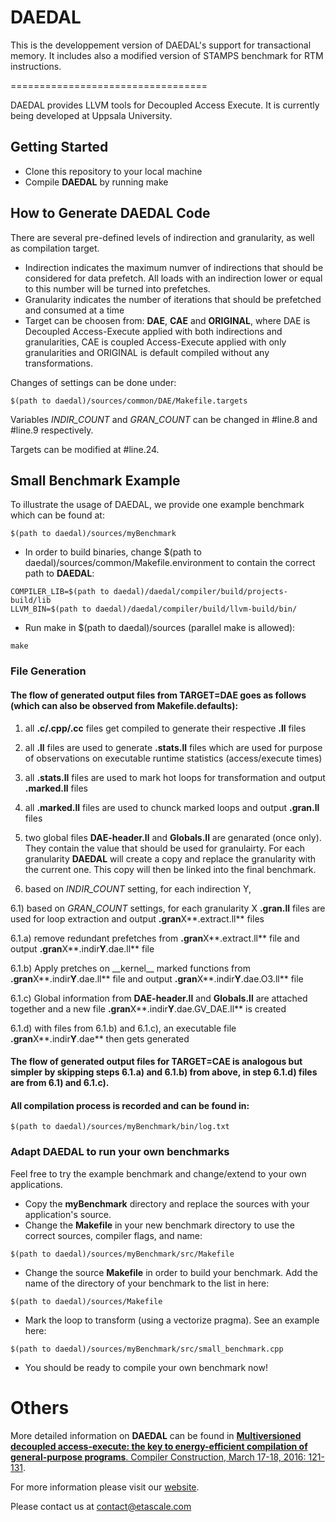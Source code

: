 # DAEDAL

This is the developpement version of DAEDAL's support for transactional memory. It includes also a modified version of STAMPS benchmark for RTM instructions.

==================================


DAEDAL provides LLVM tools for Decoupled Access Execute.
It is currently being developed at Uppsala University.

## Getting Started

* Clone this repository to your local machine
* Compile **DAEDAL** by running make

## How to Generate DAEDAL Code

There are several pre-defined levels of indirection and granularity, as well as compilation target.

* Indirection indicates the maximum numver of indirections that should be considered for data prefetch. All loads with an indirection lower or equal to this number will be turned into prefetches.
* Granularity indicates the number of iterations that should be prefetched and consumed at a time
* Target can be choosen from: **DAE**, **CAE** and **ORIGINAL**, where DAE is Decoupled Access-Execute applied with both indirections and granularities, CAE is coupled Access-Execute applied with only granularities and ORIGINAL is default compiled without any transformations.

Changes of settings can be done under:
```
$(path to daedal)/sources/common/DAE/Makefile.targets
```
Variables *INDIR_COUNT* and *GRAN_COUNT* can be changed in #line.8 and #line.9 respectively.

Targets can be modified at #line.24.


## Small Benchmark Example

To illustrate the usage of DAEDAL, we provide one example benchmark which can be found at:
```
$(path to daedal)/sources/myBenchmark
```

* In order to build binaries, change $(path to daedal)/sources/common/Makefile.environment to contain the correct path to **DAEDAL**:
```
COMPILER_LIB=$(path to daedal)/daedal/compiler/build/projects-build/lib
LLVM_BIN=$(path to daedal)/daedal/compiler/build/llvm-build/bin/
```

* Run make in $(path to daedal)/sources (parallel make is allowed):
```
make
```

### File Generation

#### The flow of generated output files from **TARGET=DAE** goes as follows (which can also be observed from **Makefile.defaults**):

1) all **.c/.cpp/.cc** files get compiled to generate their respective **.ll** files

2) all **.ll** files are used to generate **.stats.ll** files which are used for purpose of observations on executable runtime statistics (access/execute times)

3) all **.stats.ll** files are used to mark hot loops for transformation and output **.marked.ll** files

4) all **.marked.ll** files are used to chunck marked loops and output **.gran.ll** files

5) two global files **DAE-header.ll** and **Globals.ll** are genarated (once only). They contain the value that should be used for granulairty. For each granularity
**DAEDAL** will create a copy and replace the granularity with the current one. This copy will then be linked into the final benchmark.

6) based on *INDIR_COUNT* setting, for each indirection Y,

  6.1) based on *GRAN_COUNT* settings, for each granularity X **.gran.ll** files are used for loop extraction and output **.gran**X**.extract.ll** files
  
  6.1.a) remove redundant prefetches from **.gran**X**.extract.ll** file and output **.gran**X**.indir**Y**.dae.ll** file
    
  6.1.b) Apply pretches on \_\_kernel\_\_ marked functions from **.gran**X**.indir**Y**.dae.ll** file and output **.gran**X**.indir**Y**.dae.O3.ll** file
    
  6.1.c) Global information from **DAE-header.ll** and **Globals.ll** are attached together and a new file **.gran**X**.indir**Y**.dae.GV_DAE.ll** is created
    
  6.1.d) with files from 6.1.b) and 6.1.c), an executable file **.gran**X**.indir**Y**.dae** then gets generated
    

#### The flow of generated output files for **TARGET=CAE** is analogous but simpler by skipping steps 6.1.a) and 6.1.b) from above, in step 6.1.d) files are from 6.1) and 6.1.c).


#### All compilation process is recorded and can be found in:
```
$(path to daedal)/sources/myBenchmark/bin/log.txt
```

### Adapt **DAEDAL** to run your own benchmarks
Feel free to try the example benchmark and change/extend to your own applications.

* Copy the **myBenchmark** directory and replace the sources with your application's source.
* Change the **Makefile** in  your new benchmark directory to use the correct sources, compiler flags, and name:
```
$(path to daedal)/sources/myBenchmark/src/Makefile
```
* Change the source **Makefile** in order to build your benchmark. Add the name of the directory of your benchmark to the list in here:
```
$(path to daedal)/sources/Makefile
```
* Mark the loop to transform (using a vectorize pragma). See an example here:
```
$(path to daedal)/sources/myBenchmark/src/small_benchmark.cpp
```

* You should be ready to compile your own benchmark now!

# Others

More detailed information on **DAEDAL** can be found in [**Multiversioned decoupled access-execute: the key to energy-efficient compilation of general-purpose programs**. Compiler Construction,  March 17-18, 2016: 121-131](http://dl.acm.org/citation.cfm?doid=2892208.2892209).

For more information please visit our [website](https://www.argodsm.com/).

Please contact us at contact@etascale.com
